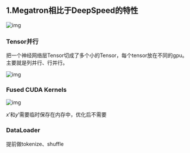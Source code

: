 ## 1.Megatron相比于DeepSpeed的特性

![img](https://pic3.zhimg.com/80/v2-3f70e4435d0a7e2d92ea8eca29d82b82_720w.webp)

### Tensor并行

把一个神经网络层Tensor切成了多个小的Tensor，每个tensor放在不同的gpu。主要就是列并行、行并行。

![img](https://pic1.zhimg.com/80/v2-6ea73fd9877c26c2e37a0d08fdbf0854_720w.webp)

### Fused CUDA Kernels

![img](https://pic1.zhimg.com/80/v2-be77c1446ba060be9e010bd3fd9b99d4_720w.webp)

$x'$和$y'$需要临时保存在内存中，优化后不需要

### DataLoader

提前做tokenize、shuffle